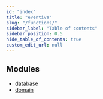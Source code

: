 ```yaml
---
id: "index"
title: "eventiva"
slug: "/functions/"
sidebar_label: "Table of contents"
sidebar_position: 0.5
hide_table_of_contents: true
custom_edit_url: null
---
```


## Modules

- [database](modules/database)
- [domain](modules/domain)
